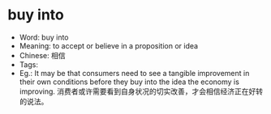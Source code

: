 # buy into

- Word: buy into
- Meaning: to accept or believe in a proposition or idea
- Chinese: 相信
- Tags: 
- Eg.: It may be that consumers need to see a tangible improvement in their own conditions before they buy into the idea the economy is improving. 消费者或许需要看到自身状况的切实改善，才会相信经济正在好转的说法。
